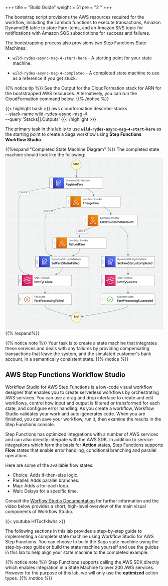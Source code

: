 +++
title = "Build Guide"
weight = 51
pre = "2 "
+++

The bootstrap script provisions the AWS resources required for the workflow, including the Lambda functions to execute transactions, Amazon DynamoDB table to store Fare items, and an Amazon SNS topic for notifications with Amazon SQS subscriptions for success and failures.

The bootstrapping process also provisions two Step Functions State Machines:

* `wild-rydes-async-msg-4-start-here` - A starting point for your state machine.

* `wild-rydes-async-msg-4-completed` - A completed state machine to use as a reference if you get stuck.

{{% notice tip %}}
See the Output for the CloudFormation stack for ARN for the bootstrapped AWS resources. Alternatively, you can run the CloudFormation command below.
{{% /notice %}}

{{< highlight bash >}}
aws cloudformation describe-stacks \
    --stack-name wild-rydes-async-msg-4 \
    --query 'Stacks[].Outputs'
{{< /highlight >}}

The primary task in this lab is to use **`wild-rydes-async-msg-4-start-here`** as the starting point to create a Saga workflow using **Step Functions Workflow Studio**.

{{%expand "Completed State Machine Diagram" %}}
The completed state machine should look like the following:
![State Machine](lab-4-statemachine.png)
{{% /expand%}}

{{% notice note %}}
Your task is to create a state machine that integrates these services and deals with any failures by providing compensating transactions that leave the system, and the simulated customer's bank account, in a semantically consistent state.
{{% /notice %}}

## AWS Step Functions Workflow Studio

Workflow Studio for AWS Step Functions is a low-code visual workflow designer that enables you to create serverless workflows by orchestrating AWS services. You can use a drag and drop interface to create and edit workflows, control how input and output is filtered or transformed for each state, and configure error handling. As you create a workflow, Workflow Studio validates your work and auto-generates code. When you are finished, you can save your workflow, run it, then examine the results in the Step Functions console.

Step Functions has optimized integrations with a number of AWS services and can also directly integrate with the AWS SDK. In addition to service integrations which form the basis for **Action** states, Step Functions supports **Flow** states that enable error handling, conditional branching and parallel operations.

Here are some of the available flow states:

* Choice: Adds if-then-else logic.
* Parallel: Adds parallel branches.
* Map: Adds a for-each loop.
* Wait: Delays for a specific time.

 Consult the [Worflow Studio Documentation](https://docs.aws.amazon.com/step-functions/latest/dg/workflow-studio-components.html) for further information and the video below provides a short, high-level overview of the main visual components of Workflow Studio.
 
{{< youtube HfTucfkIwhs >}}

The following sections in this lab provides a step-by-step guide to implementing a complete state machine using Workflow Studio for AWS Step Functions. You can choose to build the Saga state machine using the step-by-step guide or build the state machine yourself and use the guides in this lab to help align your state machine to the completed example.

{{% notice note %}}
Step Functions supports calling the AWS SDK directly which enables integration in a State Machine to over 200 AWS services. However for the purpose of this lab, we will only use the **optimized** action types.
{{% /notice %}}
